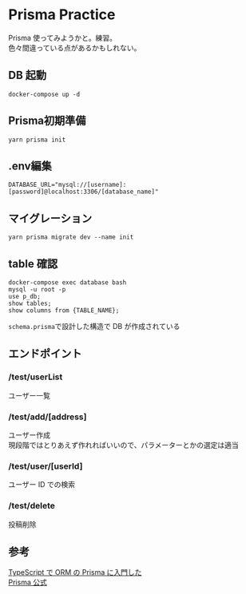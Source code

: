 # Prisma Practice

Prisma 使ってみようかと。練習。  
色々間違っている点があるかもしれない。

## DB 起動

`docker-compose up -d`

## Prisma初期準備
```
yarn prisma init
```

## .env編集
```
DATABASE_URL="mysql://[username]:[password]@localhost:3306/[database_name]"
```

## マイグレーション

```
yarn prisma migrate dev --name init
```

## table 確認

```
docker-compose exec database bash
mysql -u root -p
use p_db;
show tables;
show columns from {TABLE_NAME};
```

`schema.prisma`で設計した構造で DB が作成されている

## エンドポイント

### /test/userList

ユーザー一覧

### /test/add/[address]

ユーザー作成  
現段階ではとりあえず作れればいいので、パラメーターとかの選定は適当

### /test/user/[userId]

ユーザー ID での検索

### /test/delete

投稿削除

## 参考

[TypeScript で ORM の Prisma に入門した](https://qiita.com/dkawabata/items/cafa3dc53921db520360)  
[Prisma 公式](https://www.prisma.io/docs/concepts/components/prisma-client/crud)
